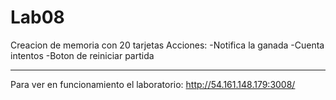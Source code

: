 # Lab08

Creacion de memoria con 20 tarjetas 
Acciones: 
-Notifica la ganada
-Cuenta intentos 
-Boton de reiniciar partida 

----------------------
Para ver en funcionamiento el laboratorio: 
http://54.161.148.179:3008/

